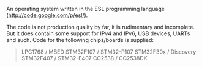 An operating system written in the ESL programming language (http://code.google.com/p/esl/).

The code is not production quality by far, it is rudimentary and incomplete.  But it does contain some support for IPv4 and IPv6, USB devices, UARTs and such.  Code for the following chips/boards is supplied:
> LPC1768 / MBED
> STM32F107 / STM32-P107
> STM32F30x / Discovery
> STM32F407 / STM32-E407
> CC2538 / CC2538DK